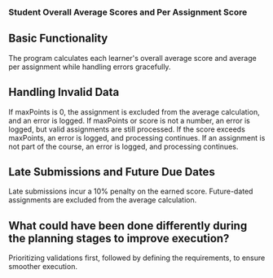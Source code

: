 ### Student Overall Average Scores and Per Assignment Score

## Basic Functionality
 The program calculates each learner's overall average score and average per assignment while handling errors gracefully.

## Handling Invalid Data  
 If maxPoints is 0, the assignment is excluded from the average calculation, and an error is logged.
 If maxPoints or score is not a number, an error is logged, but valid assignments are still processed.
 If the score exceeds maxPoints, an error is logged, and processing continues.
 If an assignment is not part of the course, an error is logged, and processing continues.

## Late Submissions and Future Due Dates  
 Late submissions incur a 10% penalty on the earned score.
 Future-dated assignments are excluded from the average calculation.

## What could have been done differently during the planning stages to improve execution?  
 Prioritizing validations first, followed by defining the requirements, to ensure smoother execution.  
